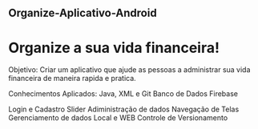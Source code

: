 ## Organize-Aplicativo-Android
# Organize a sua vida financeira!

Objetivo:
Criar um aplicativo que ajude as pessoas a administrar sua vida financeira de maneira rapida e pratica.

Conhecimentos Aplicados:
Java, XML e Git
Banco de Dados Firebase

Login e Cadastro
Slider
Adiministração de dados
Navegação de Telas
Gerenciamento de dados Local e WEB
Controle de Versionamento
